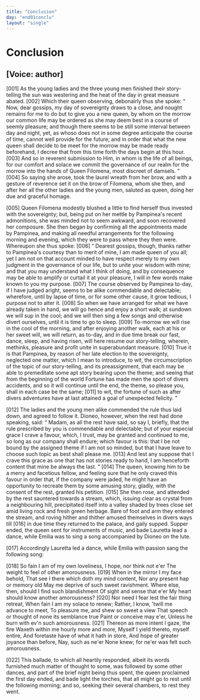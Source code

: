 ```yaml
---
title: "Conclusion"
day: "end01conclu"
layout: "single"
---
```

<div id="d01conclu" type="conclusion" who="author">
 <h1>
  Conclusion
 </h1>
 <p>
  <h2>
   [Voice: author]
  </h2>
 </p>
 <p>
  <a name="p01970001">
   [001]
  </a>
  As the young ladies and the three young men finished their story-telling
      the sun was westering and the heat of the day in great
      measure abated.
  <a name="p01970002">
   [002]
  </a>
  Which their queen observing, debonairly thus she
      spoke:
  <q direct="unspecified">
   Now, dear gossips, my day of sovereignty draws to a close,
	and nought remains for me to do but to give you a new queen, by
   whom on the morrow our common life may be ordered as she may
	deem best in a course of seemly pleasure; and though there seems to
	be still some interval between day and night, yet, as whoso does not
	in some degree anticipate the course of time, cannot well provide for
	the future; and in order that what the new queen shall decide to be
	meet for the morrow may be made ready beforehand, I decree that
	from this time forth the days begin at this hour.
   <a name="p01970003">
    [003]
   </a>
   And so in reverent
	submission to Him, in whom is the life of all beings, for our comfort
	and solace we commit the governance of our realm for the morrow
	into the hands of Queen Filomena, most discreet of damsels.
  </q>
  <a name="p01970004">
   [004]
  </a>
  So saying she arose, took the laurel wreath from her brow, and with a
      gesture of reverence set it on the brow of Filomena, whom she then,
      and after her all the other ladies and the young men, saluted as
      queen, doing her due and graceful homage.
 </p>
 <p>
  <a name="p01970005">
   [005]
  </a>
  Queen Filomena modestly blushed a little to find herself thus
      invested with the sovereignty; but, being put on her mettle by
      Pampinea's recent admonitions, she was minded not to seem awkward,
      and soon recovered her composure. She then began by confirming
      all the appointments made by Pampinea, and making all needful
      arrangements for the following morning and evening, which they
      were to pass where they then were. Whereupon she thus spoke:
  <a name="p01970006">
   [006]
  </a>
  <q direct="unspecified">
   Dearest gossips, though, thanks rather to Pampinea's courtesy than
	to merit of mine, I am made queen of you all; yet I am not on
	that account minded to have respect merely to my own judgment in
	the governance of our life, but to unite your wisdom with mine; and
	that you may understand what I think of doing, and by consequence
	may be able to amplify or curtail it at your pleasure, I will in few
	words make known to you my purpose.
   <a name="p01970007">
    [007]
   </a>
   The course observed by
	Pampinea to-day, if I have judged aright, seems to be alike commendable
	and delectable; wherefore, until by lapse of time, or for some
	other cause, it grow tedious, I purpose not to alter it.
   <a name="p01970008">
    [008]
   </a>
   So when we
	have arranged for what we have already taken in hand, we will go
	hence and enjoy a short walk; at sundown we will sup in the cool;
	and we will then sing a few songs and otherwise divert ourselves,
	until it is time to go to sleep.
   <a name="p01970009">
    [009]
   </a>
   To-morrow we will rise in the cool
	of the morning, and after enjoying another walk, each at his or her
	sweet will, we will return, as to-day, and in due time break our fast,
	dance, sleep, and having risen, will here resume our story-telling,
   wherein, methinks, pleasure and profit unite in superabundant
	measure.
   <a name="p01970010">
    [010]
   </a>
   True it is that Pampinea, by reason of her late election to
	the sovereignty, neglected one matter, which I mean to introduce,
	to wit, the circumscription of the topic of our story-telling, and its
	preassignment, that each may be able to premeditate some apt story
	bearing upon the theme; and seeing that from the beginning of the
	world Fortune has made men the sport of divers accidents, and so it
	will continue until the end, the theme, so please you, shall in each
	case be the same;
   <a name="p01970011">
    [011]
   </a>
   <seg type="topic">
    to wit, the fortune of such as after divers adventures
	  have at last attained a goal of unexpected felicity.
   </seg>
  </q>
 </p>
 <p>
  <a name="p01970012">
   [012]
  </a>
  The ladies and the young men alike commended the rule thus
      laid down, and agreed to follow it. Dioneo, however, when the rest
      had done speaking, said:
  <q direct="unspecified">
   Madam, as all the rest have said, so say
	I, briefly, that the rule prescribed by you is commendable and delectable;
	but of your especial grace I crave a favour, which, I trust,
	may be granted and continued to me, so long as our company shall
	endure; which favour is this: that I be not bound by the assigned
	theme if I am not so minded, but that I have leave to choose such
	topic as best shall please me.
   <a name="p01970013">
    [013]
   </a>
   And lest any suppose that I crave this
	grace as one that has not stories ready to hand, I am henceforth
	content that mine be always the last.
  </q>
  <a name="p01970014">
   [014]
  </a>
  The queen, knowing him to
      be a merry and facetious fellow, and feeling sure that he only craved
      this favour in order that, if the company were jaded, he might have
      an opportunity to recreate them by some amusing story, gladly, with
      the consent of the rest, granted his petition.
  <a name="p01970015">
   [015]
  </a>
  She then rose, and
      attended by the rest sauntered towards a stream, which, issuing clear
      as crystal from a neighbouring hill, precipitated itself into a valley
      shaded by trees close set amid living rock and fresh green herbage.
      Bare of foot and arm they entered the stream, and roving hither and
      thither amused themselves in divers ways till
  <a name="p01970016">
   [016]
  </a>
  in due time they returned
      to the palace, and gaily supped. Supper ended, the queen sent for
      instruments of music, and bade Lauretta lead a dance, while Emilia
      was to sing a song accompanied by Dioneo on the lute.
 </p>
 <p>
  <a name="p01970017">
   [017]
  </a>
  Accordingly Lauretta led a dance, while Emilia with passion
      sang the following song:
 </p>
 <div3 type="song" who="emilia">
  <lg>
   <a name="p01970018">
    [018]
   </a>
   <l>
    So fain I am of my own loveliness,
   </l>
   <l>
    I hope, nor think not e'er
   </l>
   <l>
    The weight to feel of other amorousness.
   </l>
  </lg>
  <lg>
   <a name="p01970019">
    [019]
   </a>
   <l>
    When in the mirror I my face behold,
   </l>
   <l>
    That see I there which doth my mind content,
   </l>
   <l>
    Nor any present hap or memory old
   </l>
   <l>
    May me deprive of such sweet ravishment.
   </l>
   <l>
    Where else, then, should I find such blandishment
   </l>
   <l>
    Of sight and sense that e'er
   </l>
   <l>
    My heart should know another amorousness?
   </l>
  </lg>
  <lg>
   <a name="p01970020">
    [020]
   </a>
   <l>
    Nor need I fear lest the fair thing retreat,
   </l>
   <l>
    When fain I am my solace to renew;
   </l>
   <l>
    Rather, I know, 'twill me advance to meet,
   </l>
   <l>
    To pleasure me, and shew so sweet a view
   </l>
   <l>
    That speech or thought of none its semblance true
   </l>
   <l>
    Paint or conceive may e'er,
   </l>
   <l>
    Unless he burn with ev'n such amorousness.
   </l>
  </lg>
  <lg>
   <a name="p01970021">
    [021]
   </a>
   <l>
    Thereon as more intent I gaze, the fire
   </l>
   <l>
    Waxeth within me hourly more and more,
   </l>
   <l>
    Myself I yield thereto, myself entire,
   </l>
   <l>
    And foretaste have of what it hath in store,
   </l>
   <l>
    And hope of greater joyance than before,
   </l>
   <l>
    Nay, such as ne'er
   </l>
   <l>
    None knew; for ne'er was felt such amorousness.
   </l>
  </lg>
 </div3>
 <p>
  <a name="p01970022">
   [022]
  </a>
  This ballade, to which all heartily responded, albeit its words
      furnished much matter of thought to some, was followed by some
      other dances, and part of the brief night being thus spent, the queen
      proclaimed the first day ended, and bade light the torches, that all
      might go to rest until the following morning; and so, seeking their
      several chambers, to rest they went.
 </p>
</div>